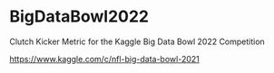 # BigDataBowl2022

Clutch Kicker Metric for the Kaggle Big Data Bowl 2022 Competition

https://www.kaggle.com/c/nfl-big-data-bowl-2021

